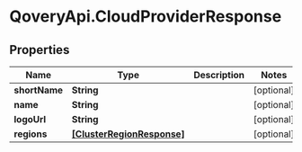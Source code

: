 # QoveryApi.CloudProviderResponse

## Properties

Name | Type | Description | Notes
------------ | ------------- | ------------- | -------------
**shortName** | **String** |  | [optional] 
**name** | **String** |  | [optional] 
**logoUrl** | **String** |  | [optional] 
**regions** | [**[ClusterRegionResponse]**](ClusterRegionResponse.md) |  | [optional] 


